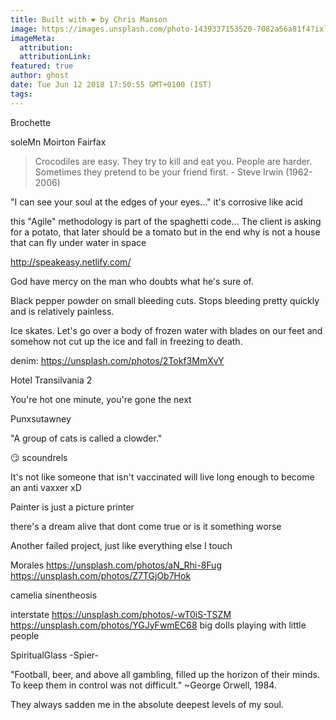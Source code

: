 ```yaml
---
title: Built with ❤️ by Chris Manson
image: https://images.unsplash.com/photo-1439337153520-7082a56a81f4?ixlib=rb-1.2.1&q=80&fm=jpg&crop=entropy&cs=tinysrgb&w=1080&fit=max&ixid=eyJhcHBfaWQiOjF9
imageMeta:
  attribution:
  attributionLink:
featured: true
author: ghost
date: Tue Jun 12 2018 17:50:55 GMT+0100 (IST)
tags:
---
```


Brochette

soleMn
Moirton Fairfax

>Crocodiles are easy. They try to kill and eat you.
People are harder. Sometimes they pretend to be
your friend first. - Steve Irwin (1962-2006)

 "I can see your soul at the edges of your eyes..."﻿ 
  it's corrosive like acid﻿ 

 this "Agile" methodology is part of the spaghetti code... The client is asking for a potato, 
 that later should be a tomato but in the end why is not a house that can fly under water in space

 http://speakeasy.netlify.com/

  God have mercy on the man who doubts what he's sure of.﻿ 


Black pepper powder on small bleeding cuts. Stops bleeding pretty quickly and is relatively painless.

Ice skates. Let's go over a body of frozen water with blades on our feet and somehow not cut up the ice and fall in freezing to death.

denim: https://unsplash.com/photos/2Tokf3MmXvY

 Hotel Transilvania 2

You're hot one minute, you're gone the next

Punxsutawney

 "A group of cats is called a clowder."

 😏 scoundrels

  It's not like someone that isn't vaccinated will live long enough to become an anti vaxxer xD﻿ 

 Painter is just a picture printer

 there's a dream alive that dont come true
 or is it something worse

 Another failed project, just like everything else I touch



Morales
https://unsplash.com/photos/aN_Rhi-8Fug  
https://unsplash.com/photos/Z7TGjOb7Hok

 camelia sinentheosis

interstate
https://unsplash.com/photos/-wT0iS-TSZM
https://unsplash.com/photos/YGJyFwmEC68
big dolls playing with little people

SpiritualGlass
-Spier-

"Football, beer, and above all gambling, filled up the horizon of their minds.
 To keep them in control was not difficult." ~George Orwell, 1984.﻿

They always sadden me in the absolute deepest levels of my soul.
